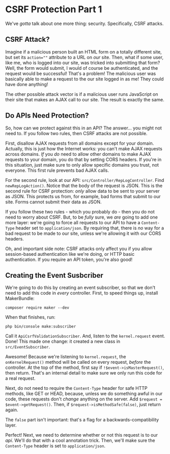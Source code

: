 # CSRF Protection Part 1

We've *gotta* talk about one more thing: security. Specifically, CSRF attacks.

## CSRF Attack?

Imagine if a malicious person built an HTML form on a totally different site, but
set its `action=""` attribute to a URL on *our* site. Then, what if some user, like
me, who is logged into our site, was tricked into submitting that form? Well, the
form would submit, I would of course be authenticated, and the request would be
successful! That's a problem! The malicious user was basically able to make a request
to the our site logged in as me! They could have done anything!

The other possible attack vector is if a malicious user runs JavaScript on their
site that makes an AJAX call to our site. The result is exactly the same.

## Do APIs Need Protection?

So, how can we protect against this in an API? The answer... you might not need
to. If you follow two rules, then CSRF attacks are not possible.

First, disallow AJAX requests from all domains except for your domain. Actually,
this is just how the Internet works: you can't make AJAX requests across domains.
*If* you *do* need to allow other domains to make AJAX requests to your domain,
you do that by setting CORS headers. If you're in this situation, just make sure
to only allow specific domains you trust, not everyone. This first rule prevents
bad AJAX calls.

For the second rule, look at our API: `src/Controller/RepLogController`. Find
`newRepLogAction()`. Notice that the body of the request is JSON. This is the second
rule for CSRF protection: *only* allow data to be sent to your server as JSON.
This protects us from, for example, bad forms that submit to our site. Forms cannot
submit their data as JSON.

If you follow these two rules - which you probably do - then you do not need to
worry about CSRF. But, to be *fully* sure, we *are* going to add one more layer:
we're going to force all requests to our API to have a `Content-Type` header
set to `application/json`. By requiring that, there is *no* way for a bad request
to be made to our site, unless we're allowing it with our CORS headers.

Oh, and important side note: CSRF attacks only affect you if you allow session-based
authentication like we're doing, or HTTP basic authentication. If you require an
API token, you're also good!

## Creating the Event Susbcriber

We're going to do this by creating an event subscriber, so that we don't need to
add this code in *every* controller. First, to speed things up, install MakerBundle:

```terminal
composer require maker --dev
```

When that finishes, run:

```terminal
php bin/console make:subscriber
```

Call it `ApiCsrfValidationSubscriber`. And, listen to the `kernel.request` event.
Done! This made one change: it created a new class in `src/EventSubscriber`.

Awesome! Because we're listening to `kernel.request`, the `onKernelRequest()`
method will be called on every request, *before* the controller. At the top of
the method, first say if `!$event->isMasterRequest()`, then return. That's an internal
detail to make sure we only run this code for a real request.

Next, do not need to require the `Content-Type` header for safe HTTP methods,
like GET or HEAD, because, unless we do something awful in our code, these requests
don't *change* anything on the server. Add `$request = $event->getRequest()`. Then,
if `$request->isMethodSafe(false)`, just return again.

The `false` part isn't important: that's a flag for a backwards-compatibility layer.

Perfect! Next, we need to determine whether or not this request is to our *api*.
We'll do that with a cool annotation trick. Then, we'll make sure the `Content-Type`
header is set to `application/json`.
